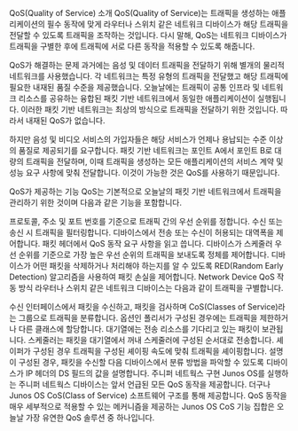 QoS(Quality of Service) 소개
QoS(Quality of Service)는 트래픽을 생성하는 애플리케이션의 필수 동작에 맞게 라우터나 스위치 같은 네트워크 디바이스가 해당 트래픽을 전달할 수 있도록 트래픽을 조작하는 것입니다. 다시 말해, QoS는 네트워크 디바이스가 트래픽을 구별한 후에 트래픽에 서로 다른 동작을 적용할 수 있도록 해줍니다.

QoS가 해결하는 문제
과거에는 음성 및 데이터 트래픽을 전달하기 위해 별개의 물리적 네트워크를 사용했습니다. 각 네트워크는 특정 유형의 트래픽을 전달했고 해당 트래픽에 필요한 내재된 품질 수준을 제공했습니다. 오늘날에는 트래픽이 공통 인프라 및 네트워크 리소스를 공유하는 융합된 패킷 기반 네트워크에서 동일한 애플리케이션이 실행됩니다. 이러한 패킷 기반 네트워크는 최상의 방식으로 트래픽을 전달하기 위한 것입니다. 따라서 내재된 QoS가 없습니다.

하지만 음성 및 비디오 서비스의 가입자들은 해당 서비스가 언제나 용납되는 수준 이상의 품질로 제공되기를 요구합니다. 패킷 기반 네트워크는 포인트 A에서 포인트 B로 대량의 트래픽을 전달하며, 이때 트래픽을 생성하는 모든 애플리케이션의 서비스 계약 및 성능 요구 사항에 맞춰 전달합니다. 이것이 가능한 것은 QoS를 사용하기 때문입니다.

QoS가 제공하는 기능
QoS는 기본적으로 오늘날의 패킷 기반 네트워크에서 트래픽을 관리하기 위한 것이며 다음과 같은 기능을 포함합니다.

프로토콜, 주소 및 포트 번호를 기준으로 트래픽 간의 우선 순위를 정합니다.
수신 또는 송신 시 트래픽을 필터링합니다.
디바이스에서 전송 또는 수신이 허용되는 대역폭을 제어합니다.
패킷 헤더에서 QoS 동작 요구 사항을 읽고 씁니다.
디바이스가 스케줄러 우선 순위를 기준으로 가장 높은 우선 순위의 트래픽을 보내도록 정체를 제어합니다.
디바이스가 어떤 패킷을 삭제하거나 처리해야 하는지를 알 수 있도록 RED(Random Early Detection) 알고리즘을 사용하여 패킷 손실을 제어합니다.
Network Device
QoS 작동 방식
라우터나 스위치 같은 네트워크 디바이스는 다음과 같이 트래픽을 구별합니다.

수신 인터페이스에서 패킷을 수신하고, 패킷을 검사하며 CoS(Classes of Service)라는 그룹으로 트래픽을 분류합니다.
옵션인 폴리서가 구성된 경우에는 트래픽을 제한하거나 다른 클래스에 할당합니다.
대기열에는 전송 리소스를 기다리고 있는 패킷이 보관됩니다.
스케줄러는 패킷을 대기열에서 꺼내 스케줄러에 구성된 순서대로 전송합니다.
셰이퍼가 구성된 경우 트래픽을 구성된 셰이핑 속도에 맞춰 트래픽을 셰이핑합니다.
설명이 구성된 경우, 패킷을 수신할 다음 디바이스에서 분류 방법을 파악할 수 있도록 디바이스가 IP 헤더의 DS 필드의 값을 설명합니다.
주니퍼 네트웍스 구현
Junos OS를 실행하는 주니퍼 네트웍스 디바이스는 앞서 언급된 모든 QoS 동작을 제공합니다. 더구나 Junos OS CoS(Class of Service) 소프트웨어 구조를 통해 제공합니다. QoS 동작을 매우 세부적으로 적용할 수 있는 메커니즘을 제공하는 Junos OS CoS 기능 집합은 오늘날 가장 유연한 QoS 솔루션 중 하나입니다.